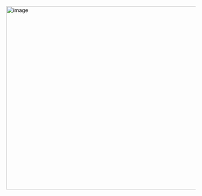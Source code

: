 <img width="959" height="488" alt="image" src="https://github.com/user-attachments/assets/575f4f3c-5747-4413-9df9-7c6c9941b53d" />

